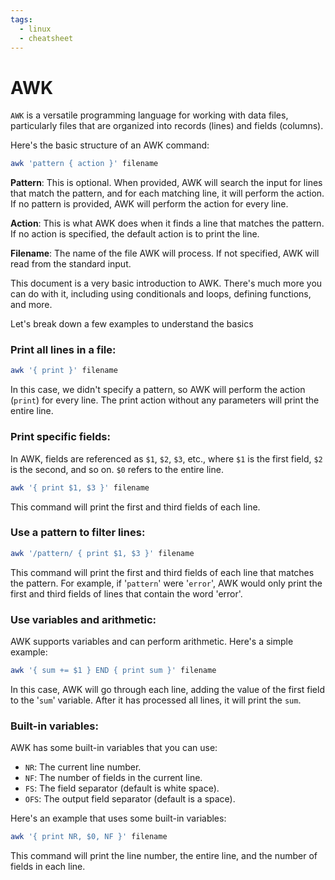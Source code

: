 ```yaml
---
tags:
  - linux
  - cheatsheet
---
```

# AWK

`AWK` is a versatile programming language for working with data files,
particularly files that are organized into records (lines) and fields (columns).

Here's the basic structure of an AWK command:

```bash
awk 'pattern { action }' filename
```

**Pattern**: This is optional. When provided, AWK will search the input for
lines that match the pattern, and for each matching line, it will perform the
action. If no pattern is provided, AWK will perform the action for every line.

**Action**: This is what AWK does when it finds a line that matches the pattern.
If no action is specified, the default action is to print the line.

**Filename**: The name of the file AWK will process. If not specified, AWK will
read from the standard input.

This document is a very basic introduction to AWK. There's much more you can do
with it, including using conditionals and loops, defining functions, and more.

Let's break down a few examples to understand the basics

### Print all lines in a file:

```bash
awk '{ print }' filename
```

In this case, we didn't specify a pattern, so AWK will perform the action
(`print`) for every line. The print action without any parameters will print the
entire line.

### Print specific fields:

In AWK, fields are referenced as `$1`, `$2`, `$3`, etc., where `$1` is the first
field, `$2` is the second, and so on. `$0` refers to the entire line.

```bash
awk '{ print $1, $3 }' filename
```

This command will print the first and third fields of each line.

### Use a pattern to filter lines:

```bash
awk '/pattern/ { print $1, $3 }' filename
```

This command will print the first and third fields of each line that matches the
pattern. For example, if '`pattern`' were '`error`', AWK would only print the
first and third fields of lines that contain the word 'error'.

### Use variables and arithmetic:

AWK supports variables and can perform arithmetic. Here's a simple example:

```bash
awk '{ sum += $1 } END { print sum }' filename
```

In this case, AWK will go through each line, adding the value of the first field
to the '`sum`' variable. After it has processed all lines, it will print the
`sum`.

### Built-in variables:

AWK has some built-in variables that you can use:

- `NR`: The current line number.
- `NF`: The number of fields in the current line.
- `FS`: The field separator (default is white space).
- `OFS`: The output field separator (default is a space).

Here's an example that uses some built-in variables:

```bash
awk '{ print NR, $0, NF }' filename
```

This command will print the line number, the entire line, and the number of
fields in each line.
